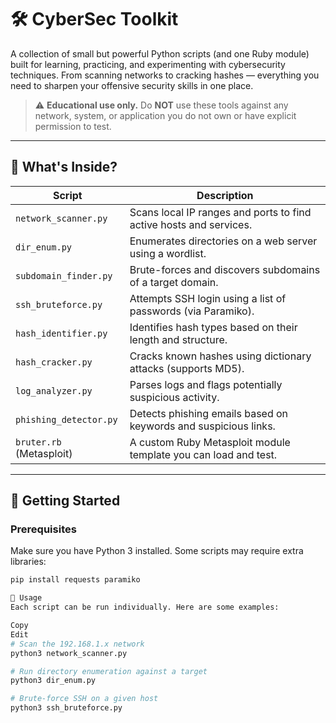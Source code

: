 # 🛠️ CyberSec Toolkit

A collection of small but powerful Python scripts (and one Ruby module) built for learning, practicing, and experimenting with cybersecurity techniques. From scanning networks to cracking hashes — everything you need to sharpen your offensive security skills in one place.

> ⚠️ **Educational use only.** Do **NOT** use these tools against any network, system, or application you do not own or have explicit permission to test.

---

## 📁 What's Inside?

| Script                         | Description                                                              |
|-------------------------------|--------------------------------------------------------------------------|
| `network_scanner.py`          | Scans local IP ranges and ports to find active hosts and services.      |
| `dir_enum.py`                 | Enumerates directories on a web server using a wordlist.                |
| `subdomain_finder.py`         | Brute-forces and discovers subdomains of a target domain.               |
| `ssh_bruteforce.py`           | Attempts SSH login using a list of passwords (via Paramiko).            |
| `hash_identifier.py`          | Identifies hash types based on their length and structure.              |
| `hash_cracker.py`             | Cracks known hashes using dictionary attacks (supports MD5).            |
| `log_analyzer.py`             | Parses logs and flags potentially suspicious activity.                  |
| `phishing_detector.py`        | Detects phishing emails based on keywords and suspicious links.         |
| `bruter.rb` (Metasploit)      | A custom Ruby Metasploit module template you can load and test.         |

---

## 🚀 Getting Started

### Prerequisites

Make sure you have Python 3 installed. Some scripts may require extra libraries:

```bash
pip install requests paramiko

🔧 Usage
Each script can be run individually. Here are some examples:

Copy
Edit
# Scan the 192.168.1.x network
python3 network_scanner.py

# Run directory enumeration against a target
python3 dir_enum.py

# Brute-force SSH on a given host
python3 ssh_bruteforce.py
